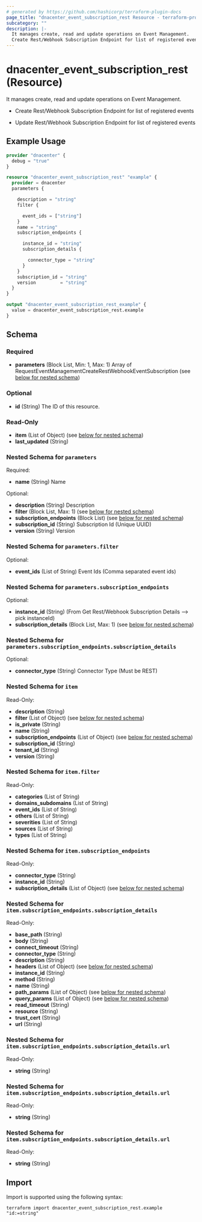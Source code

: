 ```yaml
---
# generated by https://github.com/hashicorp/terraform-plugin-docs
page_title: "dnacenter_event_subscription_rest Resource - terraform-provider-dnacenter"
subcategory: ""
description: |-
  It manages create, read and update operations on Event Management.
  Create Rest/Webhook Subscription Endpoint for list of registered eventsUpdate Rest/Webhook Subscription Endpoint for list of registered events
---
```


# dnacenter_event_subscription_rest (Resource)

It manages create, read and update operations on Event Management.

- Create Rest/Webhook Subscription Endpoint for list of registered events

- Update Rest/Webhook Subscription Endpoint for list of registered events

## Example Usage

```terraform
provider "dnacenter" {
  debug = "true"
}

resource "dnacenter_event_subscription_rest" "example" {
  provider = dnacenter
  parameters {

    description = "string"
    filter {

      event_ids = ["string"]
    }
    name = "string"
    subscription_endpoints {

      instance_id = "string"
      subscription_details {

        connector_type = "string"
      }
    }
    subscription_id = "string"
    version         = "string"
  }
}

output "dnacenter_event_subscription_rest_example" {
  value = dnacenter_event_subscription_rest.example
}
```

<!-- schema generated by tfplugindocs -->
## Schema

### Required

- **parameters** (Block List, Min: 1, Max: 1) Array of RequestEventManagementCreateRestWebhookEventSubscription (see [below for nested schema](#nestedblock--parameters))

### Optional

- **id** (String) The ID of this resource.

### Read-Only

- **item** (List of Object) (see [below for nested schema](#nestedatt--item))
- **last_updated** (String)

<a id="nestedblock--parameters"></a>
### Nested Schema for `parameters`

Required:

- **name** (String) Name

Optional:

- **description** (String) Description
- **filter** (Block List, Max: 1) (see [below for nested schema](#nestedblock--parameters--filter))
- **subscription_endpoints** (Block List) (see [below for nested schema](#nestedblock--parameters--subscription_endpoints))
- **subscription_id** (String) Subscription Id (Unique UUID)
- **version** (String) Version

<a id="nestedblock--parameters--filter"></a>
### Nested Schema for `parameters.filter`

Optional:

- **event_ids** (List of String) Event Ids (Comma separated event ids)


<a id="nestedblock--parameters--subscription_endpoints"></a>
### Nested Schema for `parameters.subscription_endpoints`

Optional:

- **instance_id** (String) (From 	Get Rest/Webhook Subscription Details --> pick instanceId)
- **subscription_details** (Block List, Max: 1) (see [below for nested schema](#nestedblock--parameters--subscription_endpoints--subscription_details))

<a id="nestedblock--parameters--subscription_endpoints--subscription_details"></a>
### Nested Schema for `parameters.subscription_endpoints.subscription_details`

Optional:

- **connector_type** (String) Connector Type (Must be REST)




<a id="nestedatt--item"></a>
### Nested Schema for `item`

Read-Only:

- **description** (String)
- **filter** (List of Object) (see [below for nested schema](#nestedobjatt--item--filter))
- **is_private** (String)
- **name** (String)
- **subscription_endpoints** (List of Object) (see [below for nested schema](#nestedobjatt--item--subscription_endpoints))
- **subscription_id** (String)
- **tenant_id** (String)
- **version** (String)

<a id="nestedobjatt--item--filter"></a>
### Nested Schema for `item.filter`

Read-Only:

- **categories** (List of String)
- **domains_subdomains** (List of String)
- **event_ids** (List of String)
- **others** (List of String)
- **severities** (List of String)
- **sources** (List of String)
- **types** (List of String)


<a id="nestedobjatt--item--subscription_endpoints"></a>
### Nested Schema for `item.subscription_endpoints`

Read-Only:

- **connector_type** (String)
- **instance_id** (String)
- **subscription_details** (List of Object) (see [below for nested schema](#nestedobjatt--item--subscription_endpoints--subscription_details))

<a id="nestedobjatt--item--subscription_endpoints--subscription_details"></a>
### Nested Schema for `item.subscription_endpoints.subscription_details`

Read-Only:

- **base_path** (String)
- **body** (String)
- **connect_timeout** (String)
- **connector_type** (String)
- **description** (String)
- **headers** (List of Object) (see [below for nested schema](#nestedobjatt--item--subscription_endpoints--subscription_details--headers))
- **instance_id** (String)
- **method** (String)
- **name** (String)
- **path_params** (List of Object) (see [below for nested schema](#nestedobjatt--item--subscription_endpoints--subscription_details--path_params))
- **query_params** (List of Object) (see [below for nested schema](#nestedobjatt--item--subscription_endpoints--subscription_details--query_params))
- **read_timeout** (String)
- **resource** (String)
- **trust_cert** (String)
- **url** (String)

<a id="nestedobjatt--item--subscription_endpoints--subscription_details--headers"></a>
### Nested Schema for `item.subscription_endpoints.subscription_details.url`

Read-Only:

- **string** (String)


<a id="nestedobjatt--item--subscription_endpoints--subscription_details--path_params"></a>
### Nested Schema for `item.subscription_endpoints.subscription_details.url`

Read-Only:

- **string** (String)


<a id="nestedobjatt--item--subscription_endpoints--subscription_details--query_params"></a>
### Nested Schema for `item.subscription_endpoints.subscription_details.url`

Read-Only:

- **string** (String)

## Import

Import is supported using the following syntax:

```shell
terraform import dnacenter_event_subscription_rest.example "id:=string"
```
